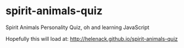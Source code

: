 # spirit-animals-quiz
Spirit Animals Personality Quiz, oh and learning JavaScript

Hopefully this will load at: http://helenack.github.io/spirit-animals-quiz
